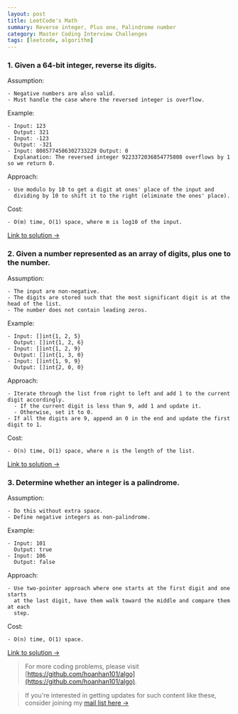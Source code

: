 ```yaml
---
layout: post
title: LeetCode's Math
summary: Reverse integer, Plus one, Palindrome number
category: Master Coding Interview Challenges
tags: [leetcode, algorithm]
---
```


### 1. Given a 64-bit integer, reverse its digits.

Assumption:
```
- Negative numbers are also valid.
- Must handle the case where the reversed integer is overflow.
```

Example:
```
- Input: 123
  Output: 321
- Input: -123
  Output: -321
- Input: 8085774586302733229 Output: 0
  Explanation: The reversed integer 9223372036854775808 overflows by 1 so we return 0.
```

Approach:
```
- Use modulo by 10 to get a digit at ones' place of the input and
  dividing by 10 to shift it to the right (eliminate the ones' place).
```

Cost:
```
- O(m) time, O(1) space, where m is log10 of the input.
```

[Link to solution →](https://github.com/hoanhan101/algo/blob/master/leetcode/reverse_integer_test.go)

### 2. Given a number represented as an array of digits, plus one to the number.

Assumption:
```
- The input are non-negative.
- The digits are stored such that the most significant digit is at the head of the list.
- The number does not contain leading zeros.
```

Example:
```
- Input: []int{1, 2, 5}
  Output: []int{1, 2, 6}
- Input: []int{1, 2, 9}
  Output: []int{1, 3, 0}
- Input: []int{1, 9, 9}
  Output: []int{2, 0, 0}
```

Approach:
```
- Iterate through the list from right to left and add 1 to the current digit accordingly.
  - If the current digit is less than 9, add 1 and update it.
  - Otherwise, set it to 0.
- If all the digits are 9, append an 0 in the end and update the first digit to 1.
```

Cost:
```
- O(n) time, O(1) space, where n is the length of the list.
```

[Link to solution →](https://github.com/hoanhan101/algo/blob/master/leetcode/plus_one_test.go)

### 3. Determine whether an integer is a palindrome.

Assumption:
```
- Do this without extra space.
- Define negative integers as non-palindrome.
```

Example:
```
- Input: 101
  Output: true
- Input: 106
  Output: false
```

Approach:
```
- Use two-pointer approach where one starts at the first digit and one starts
  at the last digit, have them walk toward the middle and compare them at each
  step.
```

Cost:
```
- O(n) time, O(1) space.
```

[Link to solution →](https://github.com/hoanhan101/algo/blob/master/leetcode/palindrome_number_test.go)

> For more coding problems, please visit
  [https://github.com/hoanhan101/algo](https://github.com/hoanhan101/algo).

> If you're interested in getting updates for such content like these, consider
  joining my [mail list here →](https://tinyletter.com/hoanhan)
